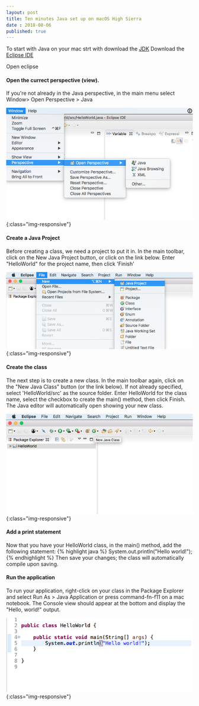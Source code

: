 ```yaml
---
layout: post
title: Ten minutes Java set up on macOS High Sierra
date : 2018-08-06
published: true
---
```

To start with Java on your mac strt with download the [JDK](https://www.oracle.com/technetwork/java/javase/downloads/jdk11-downloads-5066655.html)
Download the [Eclipse IDE](https://www.eclipse.org/downloads/download.php?file=/oomph/epp/2018-12/R/eclipse-inst-mac64.dmg&mirror_id=518)

Open eclipse

#### Open the currect perspective (view).
If you're not already in the Java perspective, in the main 
menu select 
Window> Open Perspective > Java 
<!--excerpt.start-->
![screenshot1](/assets/img/java/ScreenShot1.png){:class="img-responsive"}
<!--excerpt.end-->
#### Create a Java Project
Before creating a class, we need a project to put it in. In the main toolbar, click on the New Java Project button, or click on the link below. Enter "HelloWorld" for the project name, then click 'Finish'

![screenshot2](/assets/img/java/ScreenShot2.png){:class="img-responsive"}

#### Create the class
The next step is to create a new class. In the main toolbar again, click on the "New Java Class" button (or the link below). If not already specified, select 'HelloWorld/src' as the source folder. Enter HelloWorld for the class name, select the checkbox to create the main() method, then click Finish.
The Java editor will automatically open showing your new class.

![screenshot3](/assets/img/java/ScreenShot3.png){:class="img-responsive"}

#### Add a print statement
Now that you have your HelloWorld class, in the main() method, add the following statement:
{% highlight java %}
System.out.println("Hello world!");
{% endhighlight %}
Then save your changes; the class will automatically compile 
upon saving.

#### Run the application
To run your application, right-click on your class in the Package Explorer and select Run As > Java Application or press command-fn-f11 on a mac notebook. 
The Console view should appear at the bottom and display the "Hello, world!" output.

![screenshot4](/assets/img/java/ScreenShot4.png){:class="img-responsive"}
